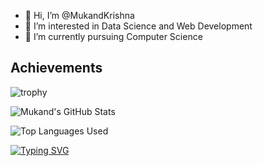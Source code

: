 - 👋 Hi, I’m @MukandKrishna
- 👀 I’m interested in Data Science and Web Development
- 🌱 I’m currently pursuing Computer Science 

<!---
MukandKrishna/MukandKrishna is a ✨ special ✨ repository because its `README.md` (this file) appears on your GitHub profile.
You can click the Preview link to take a look at your changes.
--->
## **Achievements**
![trophy](https://github-profile-trophy.vercel.app/?username=MukandKrishna)

<!-- [![Mukand's GitHub stats](https://github-readme-stats.vercel.app/api?username=MukandKrishna)](https://github.com/MukandKrishna/github-readme-stats)
 -->
![Mukand's GitHub Stats](https://github-readme-stats.vercel.app/api?username=MukandKrishna&show_icons=true&theme=gradient)

![Top Languages Used](https://github-readme-stats.vercel.app/api/top-langs/?username=MukandKrishna&show_icons=true&theme=tokyonight)

[![Typing SVG](https://readme-typing-svg.demolab.com/?lines=Hello,+This+is+Mukand+Krishna)](https://git.io/typing-svg)
